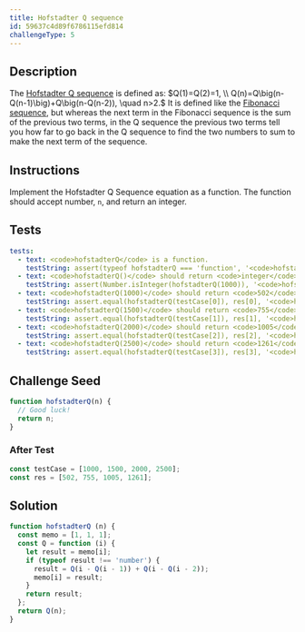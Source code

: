 ```yaml
---
title: Hofstadter Q sequence
id: 59637c4d89f6786115efd814
challengeType: 5
---
```


## Description
<section id='description'>
The <a href="https://en.wikipedia.org/wiki/Hofstadter_sequence#Hofstadter_Q_sequence" title="wp: Hofstadter_sequence#Hofstadter_Q_sequence" target="_blank">Hofstadter Q sequence</a> is defined as:
<span style="left-margin: 2em;">$Q(1)=Q(2)=1, \\ Q(n)=Q\big(n-Q(n-1)\big)+Q\big(n-Q(n-2)), \quad n>2.$</span>
It is defined like the <a href="https://rosettacode.org/wiki/Fibonacci sequence" title="Fibonacci sequence" target="_blank">Fibonacci sequence</a>, but whereas the next term in the Fibonacci sequence is the sum of the previous two terms, in the Q sequence the previous two terms tell you how far to go back in the Q sequence to find the two numbers to sum to make the next term of the sequence.
</section>

## Instructions
<section id='instructions'>
Implement the Hofstadter Q Sequence equation as a function. The function should accept number, <code>n</code>, and return an integer.
</section>

## Tests
<section id='tests'>

```yml
tests:
  - text: <code>hofstadterQ</code> is a function.
    testString: assert(typeof hofstadterQ === 'function', '<code>hofstadterQ</code> is a function.');
  - text: <code>hofstadterQ()</code> should return <code>integer</code>
    testString: assert(Number.isInteger(hofstadterQ(1000)), '<code>hofstadterQ()</code> should return <code>integer</code>');
  - text: <code>hofstadterQ(1000)</code> should return <code>502</code>
    testString: assert.equal(hofstadterQ(testCase[0]), res[0], '<code>hofstadterQ(1000)</code> should return <code>502</code>');
  - text: <code>hofstadterQ(1500)</code> should return <code>755</code>
    testString: assert.equal(hofstadterQ(testCase[1]), res[1], '<code>hofstadterQ(1500)</code> should return <code>755</code>');
  - text: <code>hofstadterQ(2000)</code> should return <code>1005</code>
    testString: assert.equal(hofstadterQ(testCase[2]), res[2], '<code>hofstadterQ(2000)</code> should return <code>1005</code>');
  - text: <code>hofstadterQ(2500)</code> should return <code>1261</code>
    testString: assert.equal(hofstadterQ(testCase[3]), res[3], '<code>hofstadterQ(2500)</code> should return <code>1261</code>');

```

</section>

## Challenge Seed
<section id='challengeSeed'>

<div id='js-seed'>

```js
function hofstadterQ(n) {
  // Good luck!
  return n;
}
```

</div>


### After Test
<div id='js-teardown'>

```js
const testCase = [1000, 1500, 2000, 2500];
const res = [502, 755, 1005, 1261];
```

</div>

</section>

## Solution
<section id='solution'>


```js
function hofstadterQ (n) {
  const memo = [1, 1, 1];
  const Q = function (i) {
    let result = memo[i];
    if (typeof result !== 'number') {
      result = Q(i - Q(i - 1)) + Q(i - Q(i - 2));
      memo[i] = result;
    }
    return result;
  };
  return Q(n);
}

```

</section>
